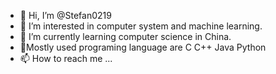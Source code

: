 - 👋 Hi, I’m @Stefan0219
- 👀 I’m interested in computer system and machine learning.
- 🌱 I’m currently learning computer science in China.
- 💞️Mostly used programing language are C C++ Java Python
- 📫 How to reach me ...

<!---
Stefan0219/Stefan0219 is a ✨ special ✨ repository because its `README.md` (this file) appears on your GitHub profile.
You can click the Preview link to take a look at your changes.
--->

